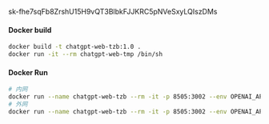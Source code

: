 

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
#### Docker build


```bash
docker build -t chatgpt-web-tzb:1.0 .
docker run -it --rm chatgpt-web-tmp /bin/sh


```

#### Docker Run
```bash
# 内网
docker run --name chatgpt-web-tzb --rm -it -p 8505:3002 --env OPENAI_API_KEY=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 --env LOG_PATH=/logs -v /home/llm/20240116/logs:/logs chatgpt-web-tzb:1.0
# 外网
docker run --name chatgpt-web-tzb --rm -it -p 8505:3002 --env OPENAI_API_KEY=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 --env LOG_PATH=/logs -v /Users/caiyida/代码/01_代码_工作/20240122_台州银行大模型前端/logs:/logs chatgpt-web-tzb:1.0



```
